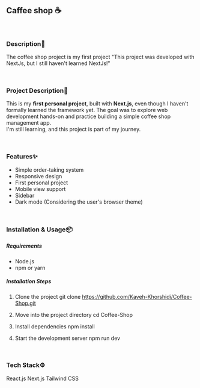 ## Caffee shop ☕️


<br/>


### Description📄

The coffee shop project is my first project
"This project was developed with NextJs, but I still haven't learned NextJs!"


<br/>


### Project Description📘

This is my **first personal project**, built with **Next.js**, even though I haven't formally learned the framework yet. The goal was to explore web development hands-on and practice building a simple coffee shop management app.  
I'm still learning, and this project is part of my journey. 


<br/>


### Features✨

- Simple order-taking system
- Responsive design
- First personal project
- Mobile view support
- Sidebar 
- Dark mode (Considering the user's browser theme)


<br/>


### Installation & Usage📦

##### Requirements 
- Node.js 
- npm or yarn


##### Installation Steps 

1. Clone the project 
git clone https://github.com/Kaveh-Khorshidi/Coffee-Shop.git

2. Move into the project directory
cd Coffee-Shop

3. Install dependencies
npm install

4. Start the development server
npm run dev


<br/>


### Tech Stack⚙️

React.js
Next.js
Tailwind CSS





